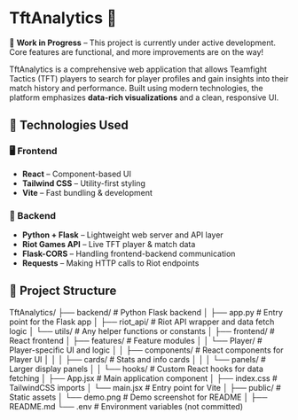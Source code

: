 # TftAnalytics 🎯

🚧 **Work in Progress** – This project is currently under active development. Core features are functional, and more improvements are on the way!

TftAnalytics is a comprehensive web application that allows Teamfight Tactics (TFT) players to search for player profiles and gain insights into their match history and performance. Built using modern technologies, the platform emphasizes **data-rich visualizations** and a clean, responsive UI.


## 🚀 Technologies Used

### 🖥 Frontend

- **React** – Component-based UI
- **Tailwind CSS** – Utility-first styling
- **Vite** – Fast bundling & development

### 🧠 Backend

- **Python + Flask** – Lightweight web server and API layer
- **Riot Games API** – Live TFT player & match data
- **Flask-CORS** – Handling frontend-backend communication
- **Requests** – Making HTTP calls to Riot endpoints

## 📁 Project Structure
TftAnalytics/
├── backend/                       # Python Flask backend
│   ├── app.py                     # Entry point for the Flask app
│   ├── riot_api/                  # Riot API wrapper and data fetch logic
│   └── utils/                     # Any helper functions or constants
│
├── frontend/                      # React frontend
│   ├── features/                  # Feature modules
│   │   └── Player/                # Player-specific UI and logic
│   │       ├── components/        # React components for Player UI
│   │       │   ├── cards/         # Stats and info cards
│   │       │   └── panels/        # Larger display panels
│   │       └── hooks/             # Custom React hooks for data fetching
│   ├── App.jsx                    # Main application component
│   ├── index.css                  # TailwindCSS imports
│   └── main.jsx                   # Entry point for Vite
│
├── public/                        # Static assets
│   └── demo.png                   # Demo screenshot for README
│
├── README.md
└── .env                           # Environment variables (not committed)
